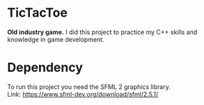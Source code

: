 # TicTacToe
<b>Old industry game.</b>
I did this project to practice my C++ skills and knowledge in game development.

# Dependency
To run this project you need the SFML 2 graphics library.</br>
Link: https://www.sfml-dev.org/download/sfml/2.5.1/
